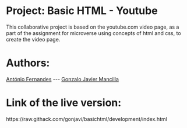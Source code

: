 <h1><b>Project: Basic HTML - Youtube</b></h1>
  
This collaborative project is based on the youtube.com video page, as a part of the assignment for microverse using concepts of html and css, to create the video page.



<h1><b> Authors:</b></h1>
<a href="https://github.com/trox115">António Fernandes</a> ---
<a href="https://github.com/gonjavi">Gonzalo Javier Mancilla</a>


<h1>Link of the live version:</h1>https://raw.githack.com/gonjavi/basichtml/development/index.html
